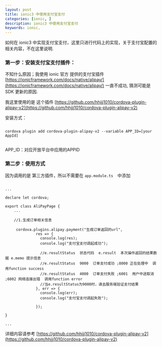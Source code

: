 ```yaml
---
layout: post
title: ionic3 中使用支付宝支付
categories: [ionic, ]
description: ionic3 中使用支付宝支付
keywords: ionic, 
---
```


如何在 ionic3 中实现支付宝支付，这里只进行代码上的实现，关于支付宝配置的相关内容，不在这里说明.

### 第一步：安装支付宝支付插件：

不知什么原因；我使用 ionic 官方 提供的支付宝插件 [https://ionicframework.com/docs/native/alipay/](https://ionicframework.com/docs/native/alipay/) 一直不成功, 猜测可能是 SDK 更新的原因.

我这里使用的是 这个插件 [https://github.com/hhjjj1010/cordova-plugin-alipay-v2](https://github.com/hhjjj1010/cordova-plugin-alipay-v2)

安装方式：
```

cordova plugin add cordova-plugin-alipay-v2 --variable APP_ID=[your AppId]


```
APP_ID：对应开放平台中应用的APPID


### 第二步：使用方式

因为调用的是 第三方插件，所以不需要在 `app.module.ts  `中添加

```

...

declare let cordova;

export class AliPayPage {
    ...

    //1.生成订单相关信息

     cordova.plugins.alipay.payment("生成订单返回的url",
              res => {
                console.log(res);
                console.log("支付宝支付调起成功");

                //e.resultStatus  状态代码  e.result  本次操作返回的结果数据 e.memo 提示信息
                //e.resultStatus  9000  订单支付成功 ;8000 正在处理中  调用function success
                //e.resultStatus  4000  订单支付失败 ;6001  用户中途取消 ;6002 网络连接出错  调用function error
                //当e.resultStatus为9000时，请去服务端验证支付结果
              }, err => {
                console.log(err);
                console.log("支付宝支付调起失败");
                
              });

}

...

```
详细内容请参考  [https://github.com/hhjjj1010/cordova-plugin-alipay-v2](https://github.com/hhjjj1010/cordova-plugin-alipay-v2)
